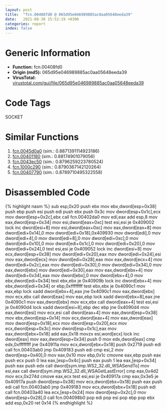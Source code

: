 ```yaml
---
layout: post
title:  "fcn.00408fd0 @ 065d95e046989885ac0aa05648eeda39"
date:   2021-08-30 15:52:19 +0300
categories: report
index: false
---
```


# Generic Information
- **Function:** fcn.00408fd0
- **Origin (md5):** 065d95e046989885ac0aa05648eeda39
- **VirusTotal:** [virustotal.com/gui/file/065d95e046989885ac0aa05648eeda39][virustotal_ref]

# Code Tags
<span class="tag" id="SOCKET">SOCKET</span>


# Similar Functions

1. [fcn.0045d0a0][similar_1_ref] (sim.: 0.8871391114923186)
2. [fcn.00401180][similar_2_ref] (sim.: 0.88174901079056)
3. [fcn.0043ec50][similar_3_ref] (sim.: 0.8796259223780524)
4. [fcn.1000c290][similar_4_ref] (sim.: 0.8790367142120264)
5. [fcn.00407790][similar_5_ref] (sim.: 0.8789710495322558)


# Disassembled Code

{% highlight nasm %}
sub esp,0x20
push ebx
mov ebx,dword[esp+0x38]
push ebp
push esi
push edi
push ebx
push 0x3c
mov dword[esp+0x1c],ecx
mov dword[esp+0x2c],ebx
call fcn.00402da0
mov edi,eax
add esp,8
mov eax,dword[esp+0x34]
mov esi,dword[eax+0xc]
test esi,esi
je 0x409002
lock inc dword[esi+8]
mov esi,dword[eax+0xc]
mov eax,dword[eax+8]
mov dword[edi+0x14],0
mov dword[edi+0x18],0x409930
mov dword[edi],0
mov dword[edi+4],0
mov dword[edi+8],0
mov dword[edi+0xc],0
mov dword[edi+0x10],0
mov dword[edi+0x1c],0
mov dword[edi+0x20],0
mov dword[edi+0x24],0
test esi,esi
je 0x409052
lock inc dword[esi+8]
mov ecx,dword[esp+0x38]
mov dword[edi+0x20],eax
mov dword[edi+0x24],esi
mov eax,dword[ecx]
mov dword[edi+0x28],eax
mov eax,dword[ecx+4]
mov dword[edi+0x2c],eax
mov dword[edi+0x30],0
mov dword[edi+0x34],0
mov eax,dword[ebx]
mov dword[edi+0x30],eax
mov eax,dword[ebx+4]
mov dword[edi+0x34],eax
mov dword[ebx],0
mov dword[ebx+4],0
mov ebx,dword[edi+0x34]
test ebx,ebx
je 0x40909b
lock inc dword[ebx+4]
mov ebx,dword[edi+0x34]
or ebp,0xffffffff
test ebx,ebx
je 0x4090c1
mov eax,ebp
lock xadd dword[ebx+4],eax
jne 0x4090c1
mov eax,dword[ebx]
mov ecx,ebx
call dword[eax]
mov eax,ebp
lock xadd dword[ebx+8],eax
jne 0x4090c1
mov eax,dword[ebx]
mov ecx,ebx
call dword[eax+4]
test esi,esi
je 0x4090d4
lock xadd dword[esi+8],ebp
dec ebp
jne 0x4090d4
mov eax,dword[esi]
mov ecx,esi
call dword[eax+4]
mov eax,dword[esp+0x38]
mov ebx,dword[esp+0x14]
mov ecx,dword[eax+4]
mov eax,dword[eax]
mov dword[esp+0x18],ecx
mov dword[esp+0x20],ecx
mov ecx,dword[esp+0x3c]
mov dword[esp+0x1c],eax
mov eax,dword[ebx+0x18]
add eax,0x18
movzx esi,word[ecx]
lock inc dword[eax]
mov eax,dword[esp+0x34]
push 0
mov edx,dword[eax]
cmp edx,0xffffffff
jne 0x40911a
mov ecx,dword[ebx+0x18]
push 0x2719
push edi
call fcn.00403ab0
jmp 0x409183
push edi
cmp esi,2
mov dword[esp+0x40],0
mov eax,0x10
mov ebp,0x1c
cmovne eax,ebp
push eax
push ecx
push 0
lea eax,[esp+0x4c]
push eax
push 1
lea eax,[esp+0x34]
push eax
push edx
call dword[sym.imp.WS2_32.dll_WSASendTo]
mov esi,eax
call dword[sym.imp.WS2_32.dll_WSAGetLastError]
cmp eax,0x4d2
mov ecx,0x274d
cmove eax,ecx
test esi,esi
je 0x40917a
cmp eax,0x3e5
je 0x40917a
push dword[esp+0x38]
mov ecx,dword[ebx+0x18]
push eax
push edi
call fcn.00403ab0
jmp 0x409183
mov ecx,dword[ebx+0x18]
push edi
call fcn.00403a40
lea ecx,[esp+0x24]
mov dword[esp+0x2c],0
mov dword[esp+0x28],0
call fcn.004098b0
pop edi
pop esi
pop ebp
pop ebx
add esp,0x20
ret 0x14
{% endhighlight %}


[similar_1_ref]: /report/fcn.0045d0a0@418e0921f3a9bd4f5bc0dcc59623b5a1
[similar_2_ref]: /report/fcn.00401180@2d591d102f09b733d7d0e893e5642beb
[similar_3_ref]: /report/fcn.0043ec50@3b2d901eaca41ce14deca6a48c0c801a
[similar_4_ref]: /report/fcn.1000c290@8761fe5e7bef67f1579f600248f8f0cc
[similar_5_ref]: /report/fcn.00407790@b9bcb002212a6b3f234989f71e66f5f7
[virustotal_ref]: https://www.virustotal.com/gui/file/065d95e046989885ac0aa05648eeda39